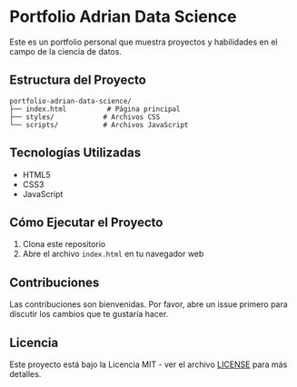 # Portfolio Adrian Data Science

Este es un portfolio personal que muestra proyectos y habilidades en el campo de la ciencia de datos.

## Estructura del Proyecto

```
portfolio-adrian-data-science/
├── index.html          # Página principal
├── styles/            # Archivos CSS
└── scripts/           # Archivos JavaScript
```

## Tecnologías Utilizadas

- HTML5
- CSS3
- JavaScript

## Cómo Ejecutar el Proyecto

1. Clona este repositorio
2. Abre el archivo `index.html` en tu navegador web

## Contribuciones

Las contribuciones son bienvenidas. Por favor, abre un issue primero para discutir los cambios que te gustaría hacer.

## Licencia

Este proyecto está bajo la Licencia MIT - ver el archivo [LICENSE](LICENSE) para más detalles. 